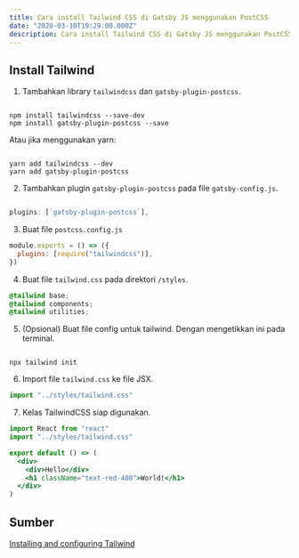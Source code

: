 ```yaml
---
title: Cara install Tailwind CSS di Gatsby JS menggunakan PostCSS
date: "2020-03-10T19:29:00.000Z"
description: Cara install Tailwind CSS di Gatsby JS menggunakan PostCSS
---
```


## Install Tailwind

1. Tambahkan library `tailwindcss` dan `gatsby-plugin-postcss`.

```shell

npm install tailwindcss --save-dev
npm install gatsby-plugin-postcss --save

```

Atau jika menggunakan yarn:

```shell

yarn add tailwindcss --dev
yarn add gatsby-plugin-postcss

```

2. Tambahkan plugin `gatsby-plugin-postcss` pada file `gatsby-config.js`.

```javascript

plugins: [`gatsby-plugin-postcss`],

```

3. Buat file `postcss.config.js`

```javascript
module.exports = () => ({
  plugins: [require("tailwindcss")],
})
```

4. Buat file `tailwind.css` pada direktori `/styles`.

```css
@tailwind base;
@tailwind components;
@tailwind utilities;
```

5. (Opsional) Buat file config untuk tailwind. Dengan mengetikkan ini pada terminal.

```shell

npx tailwind init

```

6. Import file `tailwind.css` ke file JSX.

```javascript
import "../styles/tailwind.css"
```

7. Kelas TailwindCSS siap digunakan.

```jsx
import React from "react"
import "../styles/tailwind.css"

export default () => (
  <div>
    <div>Hello</div>
    <h1 className="text-red-400">World!</h1>
  </div>
)
```

## Sumber

[Installing and configuring Tailwind](https://www.gatsbyjs.org/docs/tailwind-css)
